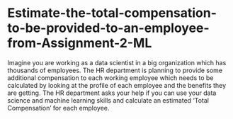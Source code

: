 # Estimate-the-total-compensation-to-be-provided-to-an-employee-from-Assignment-2-ML
Imagine you are working as a data scientist in a big organization which has thousands of employees. The HR department is planning to provide some additional compensation to each working employee which needs to be calculated by looking at the profile of each employee and the benefits they are getting.   The HR department asks your help if you can use your data science and machine learning skills and calculate an estimated ‘Total Compensation’ for each employee.
